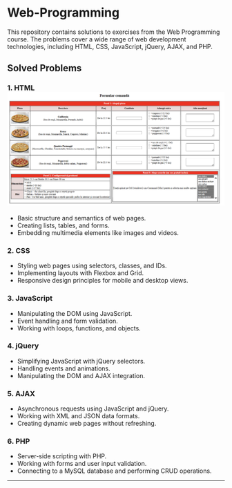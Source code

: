 # Web-Programming

This repository contains solutions to exercises from the Web Programming course. The problems cover a wide range of web development technologies, including HTML, CSS, JavaScript, jQuery, AJAX, and PHP.

## Solved Problems

### 1. HTML ![HTML](./1.Lab-HTML/lab_html.png)
   - Basic structure and semantics of web pages.
   - Creating lists, tables, and forms.
   - Embedding multimedia elements like images and videos.

     

### 2. CSS
   - Styling web pages using selectors, classes, and IDs.
   - Implementing layouts with Flexbox and Grid.
   - Responsive design principles for mobile and desktop views.

### 3. JavaScript
   - Manipulating the DOM using JavaScript.
   - Event handling and form validation.
   - Working with loops, functions, and objects.

### 4. jQuery
   - Simplifying JavaScript with jQuery selectors.
   - Handling events and animations.
   - Manipulating the DOM and AJAX integration.

### 5. AJAX
   - Asynchronous requests using JavaScript and jQuery.
   - Working with XML and JSON data formats.
   - Creating dynamic web pages without refreshing.

### 6. PHP
   - Server-side scripting with PHP.
   - Working with forms and user input validation.
   - Connecting to a MySQL database and performing CRUD operations.

---

